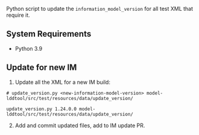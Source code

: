 Python script to update the `information_model_version` for all test XML that require it.

## System Requirements

* Python 3.9

## Update for new IM

1. Update all the XML for a new IM build:

```
# update_version.py <new-information-model-version> model-lddtool/src/test/resources/data/update_version/

update_version.py 1.24.0.0 model-lddtool/src/test/resources/data/update_version/
```

2. Add and commit updated files, add to IM update PR.
